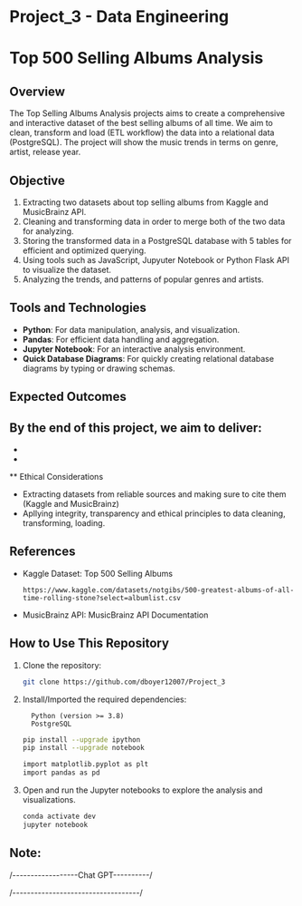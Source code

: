 # Project_3 - Data Engineering

# Top 500 Selling Albums Analysis

## Overview
The Top Selling Albums Analysis projects aims to create a comprehensive and interactive dataset of the best selling albums of all time. We aim to clean, transform and load (ETL workflow) the data into a relational data (PostgreSQL). The project will show the music trends in terms on genre, artist, release year.

## Objective
1. Extracting two datasets about top selling albums from Kaggle and MusicBrainz API. 
2. Cleaning and transforming data in order to merge both of the two data for analyzing.
3. Storing the transformed data in a PostgreSQL database with 5 tables for efficient and optimized querying.
4. Using tools such as JavaScript, Jupyuter Notebook or Python Flask API to visualize the dataset.
5. Analyzing the trends, and patterns of popular genres and artists.

## Tools and Technologies
- **Python**: For data manipulation, analysis, and visualization.
- **Pandas**: For efficient data handling and aggregation.
- **Jupyter Notebook**: For an interactive analysis environment.
- **Quick Database Diagrams**: For quickly creating relational database diagrams by typing or drawing schemas.

## Expected Outcomes
By the end of this project, we aim to deliver:
- 
- 
- 
** Ethical Considerations
- Extracting datasets from reliable sources and making sure to cite them (Kaggle and MusicBrainz)
- Apllying integrity, transparency and ethical principles to data cleaning, transforming, loading.

## References
- Kaggle Dataset: Top 500 Selling Albums
  ```Link
  https://www.kaggle.com/datasets/notgibs/500-greatest-albums-of-all-time-rolling-stone?select=albumlist.csv
  ```
- MusicBrainz API: MusicBrainz API Documentation


## How to Use This Repository
1. Clone the repository:
    ```bash
    git clone https://github.com/dboyer12007/Project_3
    
    ```
2. Install/Imported the required dependencies:
   ```
     Python (version >= 3.8)
     PostgreSQL
   ```
    ```bash
    pip install --upgrade ipython
    pip install --upgrade notebook

    import matplotlib.pyplot as plt
    import pandas as pd
    ```
3. Open and run the Jupyter notebooks to explore the analysis and visualizations.
    ```bash
    conda activate dev
    jupyter notebook
    ```

## Note:


/------------------Chat GPT----------/



/-----------------------------------/


